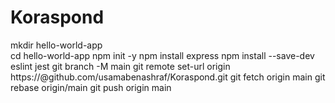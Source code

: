 # Koraspond
mkdir hello-world-app             
cd hello-world-app
npm init -y
npm install express
npm install --save-dev eslint jest
git branch -M main
git remote set-url origin https://@github.com/usamabenashraf/Koraspond.git
git fetch origin main
git rebase origin/main
git push origin main  
